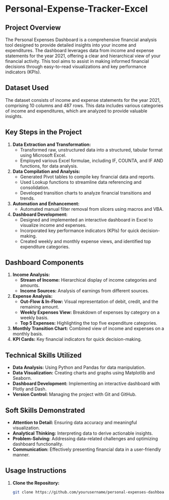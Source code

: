 # Personal-Expense-Tracker-Excel


## Project Overview
The Personal Expenses Dashboard is a comprehensive financial analysis tool designed to provide detailed insights into your income and expenditures. The dashboard leverages data from income and expense statements for the year 2021, offering a clear and hierarchical view of your financial activity. This tool aims to assist in making informed financial decisions through easy-to-read visualizations and key performance indicators (KPIs).

## Dataset Used
The dataset consists of income and expense statements for the year 2021, comprising 10 columns and 487 rows. This data includes various categories of income and expenditures, which are analyzed to provide valuable insights.

## Key Steps in the Project
1. **Data Extraction and Transformation:**
   - Transformed raw, unstructured data into a structured, tabular format using Microsoft Excel.
   - Employed various Excel formulae, including IF, COUNTA, and IF AND functions, for data analysis.
2. **Data Compilation and Analysis:**
   - Generated Pivot tables to compile key financial data and reports.
   - Used Lookup functions to streamline data referencing and consolidation.
   - Developed transition charts to analyze financial transitions and trends.
3. **Automation and Enhancement:**
   - Automated manual filter removal from slicers using macros and VBA.
4. **Dashboard Development:**
   - Designed and implemented an interactive dashboard in Excel to visualize income and expenses.
   - Incorporated key performance indicators (KPIs) for quick decision-making.
   - Created weekly and monthly expense views, and identified top expenditure categories.

## Dashboard Components
1. **Income Analysis:**
   - **Stream of Income:** Hierarchical display of income categories and amounts.
   - **Income Sources:** Analysis of earnings from different sources.
2. **Expense Analysis:**
   - **Out-Flow & In-Flow:** Visual representation of debit, credit, and the remaining amount.
   - **Weekly Expenses View:** Breakdown of expenses by category on a weekly basis.
   - **Top 5 Expenses:** Highlighting the top five expenditure categories.
3. **Monthly Transition Chart:** Combined view of income and expenses on a monthly basis.
4. **KPI Cards:** Key financial indicators for quick decision-making.

## Technical Skills Utilized
- **Data Analysis:** Using Python and Pandas for data manipulation.
- **Data Visualization:** Creating charts and graphs using Matplotlib and Seaborn.
- **Dashboard Development:** Implementing an interactive dashboard with Plotly and Dash.
- **Version Control:** Managing the project with Git and GitHub.

## Soft Skills Demonstrated
- **Attention to Detail:** Ensuring data accuracy and meaningful visualization.
- **Analytical Thinking:** Interpreting data to derive actionable insights.
- **Problem-Solving:** Addressing data-related challenges and optimizing dashboard functionality.
- **Communication:** Effectively presenting financial data in a user-friendly manner.

## Usage Instructions
1. **Clone the Repository:**
   ```bash
   git clone https://github.com/yourusername/personal-expenses-dashboard.git
